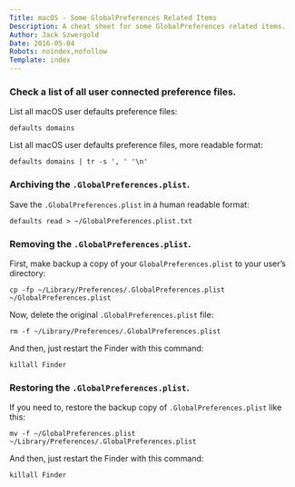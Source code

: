 ```yaml
---
Title: macOS - Some GlobalPreferences Related Items
Description: A cheat sheet for some GlobalPreferences related items.
Author: Jack Szwergold
Date: 2016-05-04
Robots: noindex,nofollow
Template: index
---
```


### Check a list of all user connected preference files.

List all macOS user defaults preference files:

    defaults domains

List all macOS user defaults preference files, more readable format:

    defaults domains | tr -s ', ' '\n'

### Archiving the `.GlobalPreferences.plist`.

Save the `.GlobalPreferences.plist` in a human readable format:

    defaults read > ~/GlobalPreferences.plist.txt
    
### Removing the `.GlobalPreferences.plist`.

First, make backup a copy of your `GlobalPreferences.plist` to your user’s directory:

    cp -fp ~/Library/Preferences/.GlobalPreferences.plist ~/GlobalPreferences.plist
    
Now, delete the original `.GlobalPreferences.plist` file:

    rm -f ~/Library/Preferences/.GlobalPreferences.plist

And then, just restart the Finder with this command:

    killall Finder

### Restoring the `.GlobalPreferences.plist`.

If you need to, restore the backup copy of `.GlobalPreferences.plist` like this:

    mv -f ~/GlobalPreferences.plist ~/Library/Preferences/.GlobalPreferences.plist

And then, just restart the Finder with this command:

    killall Finder
